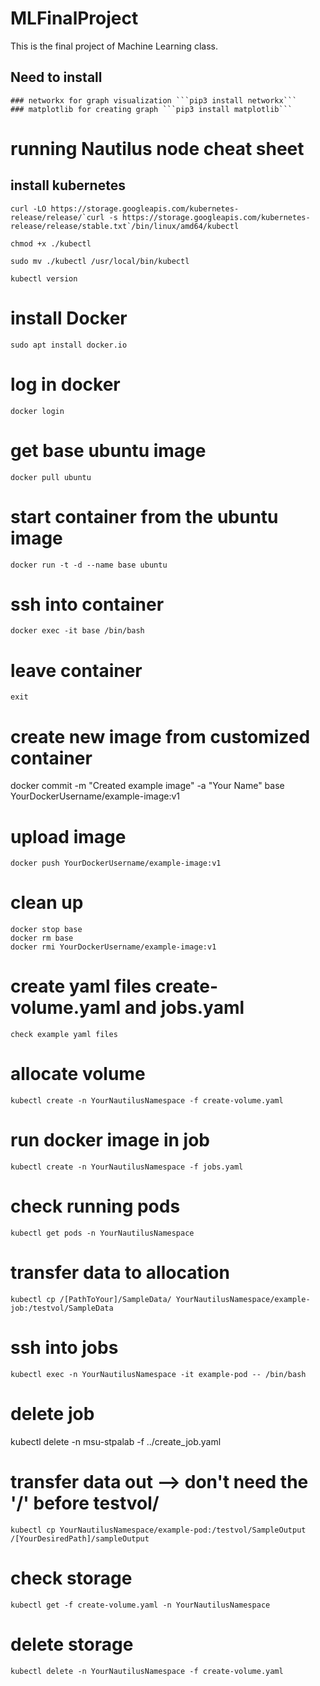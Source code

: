 # MLFinalProject

This is the final project of Machine Learning class.

## Need to install 
	### networkx for graph visualization ```pip3 install networkx```
	### matplotlib for creating graph ```pip3 install matplotlib```


# running Nautilus node cheat sheet
## install kubernetes
```
curl -LO https://storage.googleapis.com/kubernetes-release/release/`curl -s https://storage.googleapis.com/kubernetes-release/release/stable.txt`/bin/linux/amd64/kubectl

chmod +x ./kubectl

sudo mv ./kubectl /usr/local/bin/kubectl

kubectl version

```

# install Docker 
```
sudo apt install docker.io
```

# log in docker

```
docker login
```
# get base ubuntu image
```
docker pull ubuntu
```
# start container from the ubuntu image
```
docker run -t -d --name base ubuntu
```
# ssh into container 
```
docker exec -it base /bin/bash
```
# leave container 
```
exit
```
# create new image from customized container
docker commit -m "Created example image" -a "Your Name" base YourDockerUsername/example-image:v1

# upload image 
```
docker push YourDockerUsername/example-image:v1
```
# clean up
```
docker stop base
docker rm base
docker rmi YourDockerUsername/example-image:v1
```

# create yaml files create-volume.yaml and jobs.yaml
	check example yaml files

# allocate volume
```
kubectl create -n YourNautilusNamespace -f create-volume.yaml
```
# run docker image in job
```
kubectl create -n YourNautilusNamespace -f jobs.yaml
```
# check running pods
```
kubectl get pods -n YourNautilusNamespace
```
# transfer data to allocation
```
kubectl cp /[PathToYour]/SampleData/ YourNautilusNamespace/example-job:/testvol/SampleData

```
# ssh into jobs
```
kubectl exec -n YourNautilusNamespace -it example-pod -- /bin/bash
```
# delete job
kubectl delete -n msu-stpalab -f ../create_job.yaml

# transfer data out  --> don't need the '/' before testvol/
```
kubectl cp YourNautilusNamespace/example-pod:/testvol/SampleOutput /[YourDesiredPath]/sampleOutput

```
# check storage
```
kubectl get -f create-volume.yaml -n YourNautilusNamespace
```
# delete storage
```
kubectl delete -n YourNautilusNamespace -f create-volume.yaml
```
